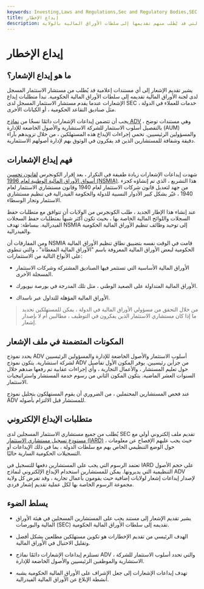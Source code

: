 ```yaml
---
keywords: Investing,Laws and Regulations,Sec and Regulatory Bodies,SEC
title: إيداع الإخطار
description: تقديم الإشعار هو معلومات حول تعليم وأعمال مستشار الاستثمار التي قد يُطلب منهم تقديمها إلى سلطات الأوراق المالية بالولاية.
---
```


# إيداع الإخطار
## ما هو إيداع الإشعار؟

يشير تقديم الإشعار إلى أي مستندات إعلامية قد يُطلب من مستشار الاستثمار المسجل لدى لجنة الأوراق المالية تقديمه إلى سلطات الأوراق المالية الحكومية. تبدأ متطلبات إيداع الإشعارات عندما يقدم مستشار الاستثمار المسجل لدى SEC خدمات للعملاء في الدولة ، مثل صناديق التقاعد الحكومية ، أو الكيانات الأخرى.

يجب أن تتضمن إيداعات الإشعارات دائمًا نسخًا من [نماذج ADV](/form_adv) ، وهي مستندات توضح بالتفصيل أسلوب الاستثمار للشركة الاستشارية والأصول الخاضعة للإدارة (AUM) والمسؤولين الرئيسيين. تحمي إجراءات الإيداع هذه المستهلكين ، من خلال تزويدهم بآراء دقيقة وشفافة للمستشارين الذين قد يفكرون في الوثوق بهم لإدارة أصولهم الاستثمارية.

## فهم إيداع الإشعارات

شهدت إيداعات الإشعارات زيادة طفيفة في التكرار ، بعد إقرار الكونجرس [لقانون تحسين أسواق الأوراق المالية الوطنية لعام 1996 (NSMIA)](/nsmia). هذا التشريع ، الذي تم إنشاؤه كجزء من جهد لتعديل قانون شركات الاستثمار لعام 1940 وقانون مستشاري الاستثمار لعام 1940 ، غيّر بشكل كبير الأدوار النسبية للدولة والحكومة الفيدرالية في تنظيم مستشاري الاستثمار وتجار الوسطاء.

عند إنشاء هذا الإطار الجديد ، طلب الكونجرس من الولايات أن تتوافق مع متطلبات حفظ السجلات واللوائح المالية الخاصة بها ، بحيث تكون أكثر شبهاً بمتطلبات حفظ السجلات الفيدرالية. ببساطة: تهدف NSMIA إلى توحيد وظائف تنظيم الأوراق المالية الحكومية والفيدرالية.

ومن المفارقات أن NSMIA قامت في الوقت نفسه بتضييق نطاق تنظيم الأوراق المالية الحكومية لبعض الأوراق المالية المعروفة باسم "الأوراق المالية المغطاة" ، والتي تنطوي على الأنواع التالية من الاستثمارات:

- الأوراق المالية الأساسية التي تستثمر فيها الصناديق المشتركة وشركات الاستثمار المسجلة الأخرى.

- الأوراق المالية المتداولة على الصعيد الوطني ، مثل تلك المدرجة في بورصة نيويورك.

- الأوراق المالية المؤهلة للتداول عبر ناسداك.

> من خلال التحقق من مسؤولي الأوراق المالية في الدولة ، يمكن للمستهلكين تحديد ما إذا كان مستشاري الاستثمار الذين يفكرون في التوظيف ، مطالبين أم لا بإصدار إشعار.

>

## المكونات المتضمنة في ملف الإشعار

يحدد نموذج ADV أسلوب الاستثمار والأصول الخاضعة للإدارة والمسؤولين الرئيسيين لشركة استشارية. يتكون نموذج ADV من جزأين رئيسيين. يوفر المكون الأول تفاصيل حول تعليم المستشار ، والأعمال التجارية ، وأي إجراءات عقابية تم رفعها ضدهم خلال السنوات العشر الماضية. يتكون المكون الثاني من رسوم خدمة المستشار واستراتيجيات الاستثمار.

عند فحص المستشارين المحتملين ، من الضروري أن يقوم المستهلكون بتحليل نموذج ADV للمستشار قبل الالتزام بأصوله.

## متطلبات الإيداع الإلكتروني

يُطلب من جميع مستشاري الاستثمار المسجلين لدى SEC تقديم ملف إلكتروني أولي مع [مستودع تسجيل مستشاري الاستثمار (IARD)](/investment-adviser-registration-depository-iard) ، حيث يجب عليهم الإفصاح عن معلومات حول الوضع التنظيمي الخاص بهم مع سلطات الدولة ، بما في ذلك الإيداعات أو التسجيلات الحكومية السارية حاليًا.

تعتمد الرسوم التي يجب على المستشارين دفعها للتسجيل في IARD على حجم الأصول التنظيمية التي يديرونها. يمكن للمستشارين استخدام الإيداع الإلكتروني لنماذج ADV لإصدار إيداعات إشعار لولايات إضافية حيث يقومون بأعمال تجارية ، وقد تفرض كل ولاية مجموعة الرسوم الخاصة بها لكل عملية تقديم إشعار فردي.

## يسلط الضوء

- يشير تقديم الإشعار إلى مستند يجب على المستشارين المسجلين في هيئة الأوراق المالية والبورصات (SEC) تقديمه إلى سلطات الأوراق المالية الحكومية.

- الهدف الرئيسي من تقديم الإخطارات هو تكوين مستهلكين مطلعين بشكل أفضل وتقليل الاحتيال في الأوراق المالية.

- تستلزم إيداعات الإشعارات دائمًا نماذج ADV ، والتي تحدد أسلوب الاستثمار للشركة الاستشارية والموظفين الرئيسيين والأصول الخاضعة للإدارة.

- تهدف إيداعات الإشعارات إلى جعل الإشراف على الأوراق المالية الحكومية يشبه أنشطة الإبلاغ عن الأوراق المالية الفيدرالية.

